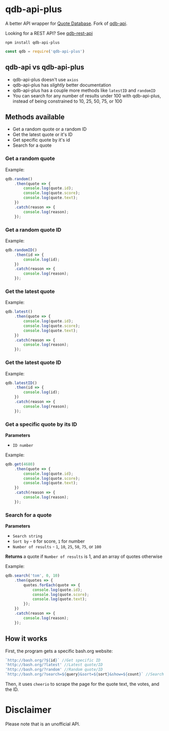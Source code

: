 # qdb-api-plus

A better API wrapper for [Quote Database](http://bash.org/). Fork of [qdb-api](https://github.com/MarkNjunge/qdb-api).

Looking for a REST API? See [qdb-rest-api](https://github.com/MarkNjunge/qdb-rest-api)

`npm install qdb-api-plus`

```Javascript
const qdb = require('qdb-api-plus')
```

## qdb-api vs qdb-api-plus

* qdb-api-plus doesn't use `axios`
* qdb-api-plus has *slightly* better documentation
* qdb-api-plus has a couple more methods like `latestID` and `randomID`
* You can search for any number of results under 100 with qdb-api-plus, instead of being constrained to 10, 25, 50, 75, or 100

## Methods available

* Get a random quote or a random ID
* Get the latest quote or it's ID
* Get specific quote by it's id
* Search for a quote

### Get a random quote
Example:
```Javascript
qdb.random()
	.then(quote => {
		console.log(quote.id);
		console.log(quote.score);
		console.log(quote.text);
	})
	.catch(reason => {
		console.log(reason);
	});
```

### Get a random quote ID
Example:
```Javascript
qdb.randomID()
	.then(id => {
		console.log(id);
	})
	.catch(reason => {
		console.log(reason);
	});
```

### Get the latest quote
Example:
```Javascript
qdb.latest()
	.then(quote => {
		console.log(quote.id);
		console.log(quote.score);
		console.log(quote.text);
	})
	.catch(reason => {
		console.log(reason);
	});
```

### Get the latest quote ID
Example:
```Javascript
qdb.latestID()
	.then(id => {
		console.log(id);
	})
	.catch(reason => {
		console.log(reason);
	});
```

### Get a specific quote by its ID
**Parameters**

* `ID number`

Example:
```Javascript
qdb.get(4680)
	.then(quote => {
		console.log(quote.id);
		console.log(quote.score);
		console.log(quote.text);
	})
	.catch(reason => {
		console.log(reason);
	});
```

### Search for a quote

**Parameters**

* `Search string`
* `Sort by` - `0` for score, `1` for number
* `Number of results` - `1`, `10`, `25`, `50`, `75`, or `100`

**Returns** a quote if `Number of results` is 1, and an array of quotes otherwise

Example:
```Javascript
qdb.search('tom', 0, 10)
	.then(quotes => {
		quotes.forEach(quote => {
			console.log(quote.id);
			console.log(quote.score);
			console.log(quote.text);
		});
	})
	.catch(reason => {
		console.log(reason);
	});
```

## How it works
First, the program gets a specific bash.org website:

```Javascript
`http://bash.org/?${id}` //Get specific ID
'http://bash.org/?latest' //Latest quote/ID
'http://bash.org/?random' //Random quote/ID
`http://bash.org/?search=${query}&sort=${sort}&show=${count}` //Search
```

Then, it uses `cheerio` to scrape the page for the quote text, the votes, and the ID.

# Disclaimer

Please note that is an unofficial API.
